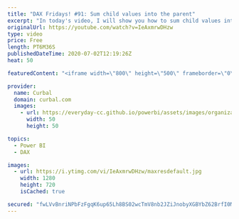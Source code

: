 ```yaml
---
title: "DAX Fridays! #91: Sum child values into the parent"
excerpt: "In today's video, I will show you how to sum child values into the parent when you are dealing with hierarchies in Power BI.  This video is based on an example shown in the previous DAX Fridays! video, so I recommend you to watch that first: https://www.youtube.com/watch?v=e8OWQ7Xl3m0  Happy holidays!"
originalUrl: https://youtube.com/watch?v=IeAxmrwDHzw
type: video
price: Free
length: PT6M36S
publishedDateTime: 2020-07-02T12:19:26Z
heat: 50

featuredContent: "<iframe width=\"800\" height=\"500\" frameborder=\"0\" src=\"https://www.youtube.com/embed/IeAxmrwDHzw\" allow=\"accelerometer; autoplay; encrypted-media; gyroscope; picture-in-picture\" allowfullscreen></iframe>"

provider:
  name: Curbal
  domain: curbal.com
  images:
    - url: https://everyday-cc.github.io/powerbi/assets/images/organizations/curbal.com-50x50.jpg
      width: 50
      height: 50

topics:
  - Power BI
  - DAX

images:
  - url: https://i.ytimg.com/vi/IeAxmrwDHzw/maxresdefault.jpg
    width: 1280
    height: 720
    isCached: true

secured: "fwLVvBnriNPbFzFgqK6up65Lh8BS02wcTmV8nb2JZiJnobyXGBYbZ62BrfI0MQegfSxgWOhvIxjpAt5A3MB9emI9u2jAtTzvTE82753Zyac3//ay4tmSBOm158N3bb61T8bieQ+0Diws38DrUUtZharZ8VNMbPu3b8QQFHcxthp3YA/hBkqbA3YbS4XI8DJzmWvsl9SlVXSAFXA/i7h3z7gV/E4KqFwYzV2swcemd+0oc8jIOitG79X6avyifU8g04kjrfee0q3NGNG9QeVJ7y4HNHRws5H6DbYTtnPJRqEzdnCi5AelG8kifVd5Trg3m6J5OaCTBOIOJop5c2MRtKKPdMODPBrMtp5ztQMdSFspsF8DO8Z9MAxrhnrsKZc7lFyemVdXf38t9ubdnDnq1kgXoaxfecydiRCVT14ufoE=;vXpQVzq8igzZc5jPafuMzA=="
---
```


